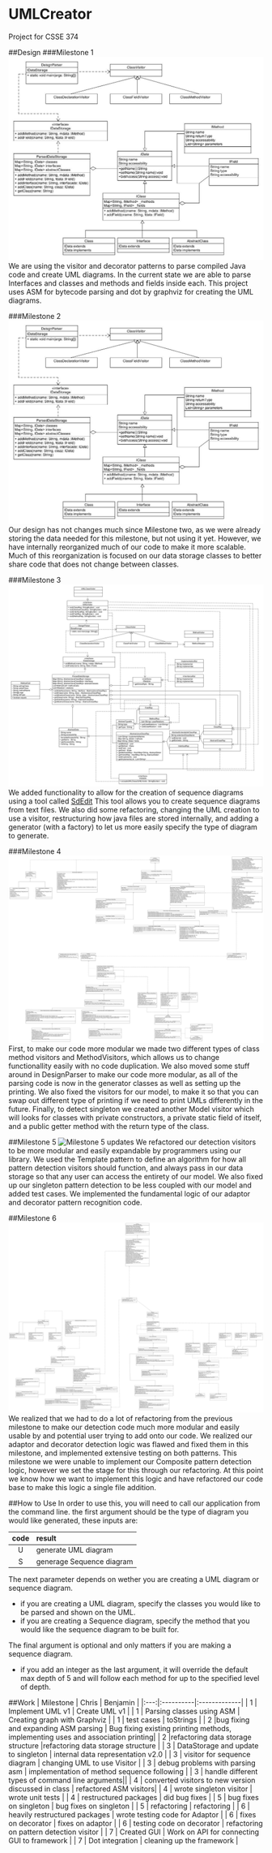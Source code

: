 # UMLCreator
Project for CSSE 374

##Design
###Milestone 1
![Our UML Design!](./Docs/MS1_Turnin/ProjectUML_actual.png)
We are using the visitor and decorator patterns to parse compiled Java code and create UML diagrams.  In the current state we are able to parse Interfaces and classes and methods and fields inside each.
This project uses ASM for bytecode parsing and dot by graphviz for creating the UML diagrams.

###Milestone 2
![Milestone 2 updates](./Docs/MS2_Turnin/ProjectUML_actual.png)
Our design has not changes much since Milestone two, as we were already storing the data needed for this milestone, but not using it yet. However, we have internally reorganized much of our code to make it more scalable. Much of this reorganization is focused on our data storage classes to better share code that does not change between classes. 

###Milestone 3
![Milestone 3 updates](./Docs/MS3_Turnin/UMLClass_MS3.jpg)
We added functionality to allow for the creation of sequence diagrams using a tool called [SdEdit](http://sdedit.sourceforge.net/) This tool allows you to create sequence diagrams from text files.  We also did some refactoring, changing the UML creation to use a visitor, restructuring how java files are stored internally, and adding a generator (with a factory) to let us more easily specify the type of diagram to generate.

###Milestone 4
![Milestone 4 updates](./Docs/MS4_Turnin/MS4_turnin/UMLClass_MS4.png)
First, to make our code more modular we made two different types of class method visitors and MethodVisitors, which allows us to change functionallity easily with no code duplication. We also moved some stuff around in DesignParser to make our code more modular, as all of the parsing code is now in the generator classes as well as setting up the printing.
We also fixed the visitors for our model, to make it so that you can swap out different type of printing if we need to print UMLs differently in the future.
Finally, to detect singleton we created another Model visitor which will looks for classes with private constructors, a private static field of itself, and a public getter method with the return type of the class. 

##Milestone 5
![Milestone 5 updates](./Docs/MS5_Turnin/MS5_ProjectUML)
We refactored our detection visitors to be more modular and easily expandable by programmers using our library. We used the Template pattern to define an algorithm for how all pattern detection visitors should function, and always pass in our data storage so that any user can access the entirety of our model. We also fixed up our singleton pattern detection to be less coupled with our model and added test cases. 
We implemented the fundamental logic of our adaptor and decorator pattern recognition code. 

##Milestone 6
![Milestone 6 updates](./Docs/MS6_Turnin/MS6_Turnin/MS5_Fixes/MS5UML.jpg)
We realized that we had to do a lot of refactoring from the previous milestone to make our detection code much more modular and easily usable by and potential user trying to add onto our code. We realized our adaptor and decorator detection logic was flawed and fixed them in this milestone, and implemented extensive testing on both patterns. 
This milestone we were unable to implement our Composite pattern detection logic, however we set the stage for this through our refactoring. At this point we know how we want to implement this logic and have refactored our code base to make this logic a single file addition.

##How to Use
In order to use this, you will need to call our application from the command line.
the first argument should be the type of diagram you would like generated, these inputs are:

| code | result |
|:---:|:---|
| U | generate UML diagram |
| S | generage Sequence diagram |

The next parameter depends on wether you are creating a UML diagram or sequence diagram.
* if you are creating a UML diagram, specify the classes you would like to be parsed and shown on the UML.
* if you are creating a Sequence diagram, specify the method that you would like the sequence diagram to be built for.

The final argument is optional and only matters if you are making a sequence diagram.  
* if you add an integer as the last argument, it will override the default max depth of 5 and will follow each method for up to the specified level of depth.

##Work
| Milestone | Chris  |      Benjamin  |
|:---:|:----------|:-------------|
| 1 | Implement UML v1 |  Create UML v1 | 
| 1 | Parsing classes using ASM | Creating graph with Graphviz |
| 1 | test cases | toStrings |
| 2 |bug fixing and expanding ASM parsing | Bug fixing existing printing methods, implementing uses and association printing|
| 2 |refactoring data storage structure |refactoring data storage structure |
| 3 | DataStorage and update to singleton | internal data representation v2.0 |
| 3 | visitor for sequence diagram | changing UML to use Visitor |
| 3 | debug problems with parsing asm | implementation of method sequence following |
| 3 | handle different types of command line arguments||
| 4 | converted visitors to new version discussed in class | refactored ASM visitors|
| 4 | wrote singleton visitor | wrote unit tests |
| 4 | restructured packages | did bug fixes |
| 5 | bug fixes on singleton | bug fixes on singleton |
| 5 | refactoring | refactoring |
| 6 | heavily restructured packages | wrote testing code for Adaptor |
| 6 | fixes on decorator | fixes on adaptor |
| 6 | testing code on decorator | refactoring on pattern detection visitor |
| 7 | Created GUI | Work on API for connecting GUI to framework |
| 7 | Dot integration | cleaning up the framework |

